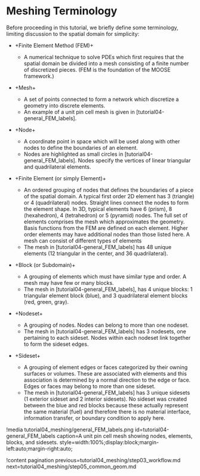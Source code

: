 # Meshing Terminology

Before proceeding in this tutorial, we briefly define some terminology, limiting discussion to the spatial domain for simplicity:

- +Finite Element Method (FEM)+

  - A numerical technique to solve PDEs which first requires that the spatial domain be divided into a mesh consisting of a finite number of discretized pieces. (FEM is the foundation of the MOOSE framework.)

- +Mesh+

  - A set of points connected to form a network which discretize a geometry into discrete elements.
  - An example of a unit pin cell mesh is given in [tutorial04-general_FEM_labels].

- +Node+

  - A coordinate point in space which will be used along with other nodes to define the boundaries of an element.
  - Nodes are highlighted as small circles in [tutorial04-general_FEM_labels]. Nodes specify the vertices of linear triangular and quadrilateral elements.

- +Finite Element (or simply Element)+

  - An ordered grouping of nodes that defines the boundaries of a piece of the spatial domain. A typical first order 2D element has 3 (triangle) or 4 (quadrilateral) nodes. Straight lines connect the nodes to form the element shape. In 3D, typical elements have 6 (prism), 8 (hexahedron), 4 (tetrahedron) or 5 (pyramid) nodes. The full set of elements comprises the mesh which approximates the geometry. Basis functions from the FEM are defined on each element. Higher order elements may have additional nodes than those listed here. A mesh can consist of different types of elements
  - The mesh in [tutorial04-general_FEM_labels] has 48 unique elements (12 triangular in the center, and 36 quadrilateral).

- +Block (or Subdomain)+

  - A grouping of elements which must have similar type and order. A mesh may have few or many blocks.
  - The mesh in [tutorial04-general_FEM_labels], has 4 unique blocks: 1 triangular element block (blue), and 3 quadrilateral element blocks (red, green, gray).

- +Nodeset+

  - A grouping of nodes. Nodes can belong to more than one nodeset.
  - The mesh in [tutorial04-general_FEM_labels] has 3 nodesets, one pertaining to each sideset. Nodes within each nodeset link together to form the sideset edges.

- +Sideset+

  - A grouping of element edges or faces categorized by their owning surfaces or volumes. These are associated with elements and this association is determined by a normal direction to the edge or face. Edges or faces may belong to more than one sideset.
  - The mesh in [tutorial04-general_FEM_labels] has 3 unique sidesets (1 exterior sideset and 2 interior sidesets). No sideset was created between the blue and red blocks because these actually represent the same material (fuel) and therefore there is no material interface, information transfer, or boundary condition to apply here.

!media tutorial04_meshing/general_FEM_labels.png
       id=tutorial04-general_FEM_labels
       caption=A unit pin cell mesh showing nodes, elements, blocks, and sidesets.
       style=width:100%;display:block;margin-left:auto;margin-right:auto;

!content pagination previous=tutorial04_meshing/step03_workflow.md
                    next=tutorial04_meshing/step05_common_geom.md
